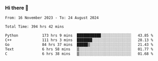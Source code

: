 ### Hi there 👋

<!--
**floyiac/floyiac** is a ✨ _special_ ✨ repository because its `README.md` (this file) appears on your GitHub profile.

Here are some ideas to get you started:

- 🔭 I’m currently working on ...
- 🌱 I’m currently learning ...
- 👯 I’m looking to collaborate on ...
- 🤔 I’m looking for help with ...
- 💬 Ask me about ...
- 📫 How to reach me: ...
- 😄 Pronouns: ...
- ⚡ Fun fact: ...
-->

<!--START_SECTION:waka-->

```txt
From: 16 November 2023 - To: 24 August 2024

Total Time: 394 hrs 42 mins

Python           173 hrs 9 mins  ███████████░░░░░░░░░░░░░░   43.85 %
C++              111 hrs 3 mins  ███████░░░░░░░░░░░░░░░░░░   28.13 %
Go               84 hrs 37 mins  █████▒░░░░░░░░░░░░░░░░░░░   21.43 %
Text             6 hrs 58 mins   ▒░░░░░░░░░░░░░░░░░░░░░░░░   01.77 %
C                6 hrs 38 mins   ▒░░░░░░░░░░░░░░░░░░░░░░░░   01.68 %
```

<!--END_SECTION:waka-->
